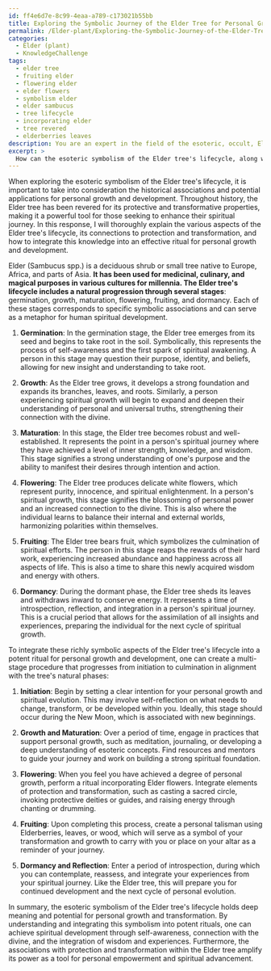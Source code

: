 ```yaml
---
id: ff4e6d7e-8c99-4eaa-a789-c173021b55bb
title: Exploring the Symbolic Journey of the Elder Tree for Personal Growth
permalink: /Elder-plant/Exploring-the-Symbolic-Journey-of-the-Elder-Tree-for-Personal-Growth/
categories:
  - Elder (plant)
  - KnowledgeChallenge
tags:
  - elder tree
  - fruiting elder
  - flowering elder
  - elder flowers
  - symbolism elder
  - elder sambucus
  - tree lifecycle
  - incorporating elder
  - tree revered
  - elderberries leaves
description: You are an expert in the field of the esoteric, occult, Elder (plant) and Education. You are a writer of tests, challenges, books and deep knowledge on Elder (plant) for initiates and students to gain deep insights and understanding from. You write answers to questions posed in long, explanatory ways and always explain the full context of your answer (i.e., related concepts, formulas, examples, or history), as well as the step-by-step thinking process you take to answer the challenges. Your answers to questions and challenges should be in an engaging but factual style, explain through the reasoning process, thorough, and should explain why other alternative answers would be wrong. Summarize the key themes, ideas, and conclusions at the end.
excerpt: > 
  How can the esoteric symbolism of the Elder tree's lifecycle, along with its historical associations with protection and transformation, be interpreted and integrated into a potent ritual for personal growth and development?
---
```

When exploring the esoteric symbolism of the Elder tree's lifecycle, it is important to take into consideration the historical associations and potential applications for personal growth and development. Throughout history, the Elder tree has been revered for its protective and transformative properties, making it a powerful tool for those seeking to enhance their spiritual journey. In this response, I will thoroughly explain the various aspects of the Elder tree's lifecycle, its connections to protection and transformation, and how to integrate this knowledge into an effective ritual for personal growth and development.

Elder (Sambucus spp.) is a deciduous shrub or small tree native to Europe, Africa, and parts of Asia. **It has been used for medicinal, culinary, and magical purposes in various cultures for millennia. The Elder tree's lifecycle includes a natural progression through several stages**: germination, growth, maturation, flowering, fruiting, and dormancy. Each of these stages corresponds to specific symbolic associations and can serve as a metaphor for human spiritual development.

1. **Germination**: In the germination stage, the Elder tree emerges from its seed and begins to take root in the soil. Symbolically, this represents the process of self-awareness and the first spark of spiritual awakening. A person in this stage may question their purpose, identity, and beliefs, allowing for new insight and understanding to take root.

2. **Growth**: As the Elder tree grows, it develops a strong foundation and expands its branches, leaves, and roots. Similarly, a person experiencing spiritual growth will begin to expand and deepen their understanding of personal and universal truths, strengthening their connection with the divine.

3. **Maturation**: In this stage, the Elder tree becomes robust and well-established. It represents the point in a person's spiritual journey where they have achieved a level of inner strength, knowledge, and wisdom. This stage signifies a strong understanding of one's purpose and the ability to manifest their desires through intention and action.

4. **Flowering**: The Elder tree produces delicate white flowers, which represent purity, innocence, and spiritual enlightenment. In a person's spiritual growth, this stage signifies the blossoming of personal power and an increased connection to the divine. This is also where the individual learns to balance their internal and external worlds, harmonizing polarities within themselves.

5. **Fruiting**: The Elder tree bears fruit, which symbolizes the culmination of spiritual efforts. The person in this stage reaps the rewards of their hard work, experiencing increased abundance and happiness across all aspects of life. This is also a time to share this newly acquired wisdom and energy with others.

6. **Dormancy**: During the dormant phase, the Elder tree sheds its leaves and withdraws inward to conserve energy. It represents a time of introspection, reflection, and integration in a person's spiritual journey. This is a crucial period that allows for the assimilation of all insights and experiences, preparing the individual for the next cycle of spiritual growth.

To integrate these richly symbolic aspects of the Elder tree's lifecycle into a potent ritual for personal growth and development, one can create a multi-stage procedure that progresses from initiation to culmination in alignment with the tree's natural phases:

1. **Initiation**: Begin by setting a clear intention for your personal growth and spiritual evolution. This may involve self-reflection on what needs to change, transform, or be developed within you. Ideally, this stage should occur during the New Moon, which is associated with new beginnings.

2. **Growth and Maturation**: Over a period of time, engage in practices that support personal growth, such as meditation, journaling, or developing a deep understanding of esoteric concepts. Find resources and mentors to guide your journey and work on building a strong spiritual foundation.

3. **Flowering**: When you feel you have achieved a degree of personal growth, perform a ritual incorporating Elder flowers. Integrate elements of protection and transformation, such as casting a sacred circle, invoking protective deities or guides, and raising energy through chanting or drumming.

4. **Fruiting**: Upon completing this process, create a personal talisman using Elderberries, leaves, or wood, which will serve as a symbol of your transformation and growth to carry with you or place on your altar as a reminder of your journey.

5. **Dormancy and Reflection**: Enter a period of introspection, during which you can contemplate, reassess, and integrate your experiences from your spiritual journey. Like the Elder tree, this will prepare you for continued development and the next cycle of personal evolution.

In summary, the esoteric symbolism of the Elder tree's lifecycle holds deep meaning and potential for personal growth and transformation. By understanding and integrating this symbolism into potent rituals, one can achieve spiritual development through self-awareness, connection with the divine, and the integration of wisdom and experiences. Furthermore, the associations with protection and transformation within the Elder tree amplify its power as a tool for personal empowerment and spiritual advancement.
